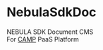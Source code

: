 NebulaSdkDoc
============

NEBULA SDK Document CMS  
For [CAMP](http://www.quanta-camp.com) PaaS Platform

